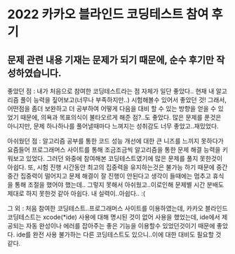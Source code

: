 # 2022 카카오 블라인드 코딩테스트 참여 후기

## 문제 관련 내용 기재는 문제가 되기 때문에, 순수 후기만 작성하였습니다.

좋았던 점 :
    내가 처음으로 참여한 코딩테스트라는 점 자체가 일단 좋았다..
    현재 내 알고리즘 풀이 능력을 짚어보고(너무나 부족하지만..) 시험해볼수 있어서 좋았던 것!
    그래서, 어떤점을 좀더 보완하고 더 공부하여 어떻게 다음을 대비 할 수 있는 방향을 얻을 수 있었기 때문에,
    의욕과 목표의식이 불타오르게 해준 점?..도 좋았다.
    많은 문제를 푼것은 아니지만, 문제 하나하나를 풀어낼때마다 느껴지는 성취감도 너무 좋았고..재밌었다.

아쉬웠던 점 :
    알고리즘 공부를 통한 코드 성능 개선에 대한 큰 니즈를 느끼지 못하다가
    요즘들어 프로그래머스 사이트를 통해 조금조금씩 알고리즘을 통한 문제 해결 능력을 키워보고 있었다.
    그러던 와중에 참여해본 코딩테스트였기에 많은 문제를 풀지 못한것이 아쉽다.
    또, 시험 진행 시간동안 최고의 집중력을 유지하는것은 불가능 하기 때문에 중간중간 집중력이 떨어지고
    문제 해결이 잘 진행이 안된다고 생각이 들때에는 멈추고 휴식을 통해 조절을 했어야 했는데..
    그렇지 못해서 아쉬웠고..이로인해 문제별 시간 분배도 제대로 하지 못한것 같아 아쉽다.
    내 실력이..아쉽다.. :(

그 외 :
    처음 참여한 코딩테스트..프로그래머스 사이트를 이용하였는데, 카카오 블라인드 코딩테스트는
    xcode(*ide) 사용에 대해 명시된 것이 없어 사용을 했었는데, ide에서 제공되는 자동 완성이나
    에러를 잡아주는 좋은 기능을 이용할수 있었던것이기 때문에 좋았다. 
    ide를 완전 사용 불가하는 다른 코딩테스트도 있으니..이에 대한 대비도 필요할 것 같다. 



 
